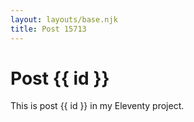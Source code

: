 ```yaml
---
layout: layouts/base.njk
title: Post 15713
---
```


# Post {{ id }}

This is post {{ id }} in my Eleventy project.
